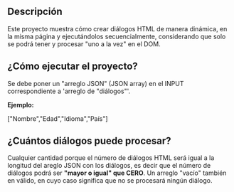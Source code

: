 <h2>Descripción</h2>
<p>Este proyecto muestra cómo crear diálogos HTML de manera dinámica, en la misma página y ejecutándolos secuencialmente, considerando que solo se podrá tener y procesar "uno a la vez" en el DOM.</p>

<h2>¿Cómo ejecutar el proyecto?</h2>
<p>Se debe poner un "arreglo JSON" (JSON array) en el INPUT correspondiente a 'arreglo de "diálogos"'.</p>
<p><strong>Ejemplo:</strong></p>
["Nombre","Edad","Idioma","País"]
<h2>¿Cuántos diálogos puede procesar?</h2>
<p>Cualquier cantidad porque el número de diálogos HTML será igual a la longitud del areglo JSON con los diálogos, es decir que el número de diálogos podrá ser <strong>"mayor o igual" que CERO</strong>. Un arreglo "vacío" también en válido, en cuyo caso significa que no se procesará ningún diálogo.</p>
